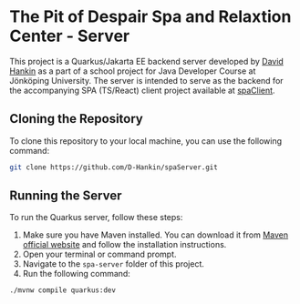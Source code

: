 # The Pit of Despair Spa and Relaxtion Center - Server

This project is a Quarkus/Jakarta EE backend server developed by [David Hankin](https://github.com/D-Hankin) as a part of a school project for Java Developer Course at Jönköping University. The server is intended to serve as the backend for the accompanying SPA (TS/React) client project available at [spaClient](https://github.com/D-Hankin/spaClient).

## Cloning the Repository

To clone this repository to your local machine, you can use the following command:

```bash
git clone https://github.com/D-Hankin/spaServer.git
```

## Running the Server

To run the Quarkus server, follow these steps:

1. Make sure you have Maven installed. You can download it from [Maven official website](https://maven.apache.org/download.cgi) and follow the installation instructions.
2. Open your terminal or command prompt.
3. Navigate to the `spa-server` folder of this project.
4. Run the following command:

```bash
./mvnw compile quarkus:dev

